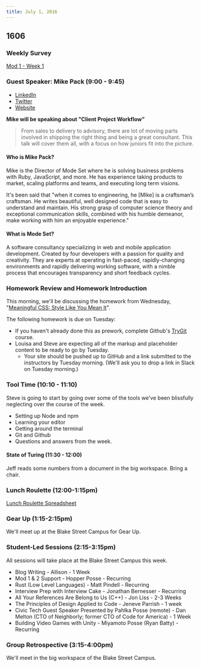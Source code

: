 ```yaml
---
title: July 1, 2016
---
```


## 1606

### Weekly Survey

[Mod 1 - Week 1](http://goo.gl/forms/fFaaj4kpeXbhdA652)

### Guest Speaker: Mike Pack (9:00 - 9:45)

- [LinkedIn](https://www.linkedin.com/in/mikepackdev)
- [Twitter](https://twitter.com/mikepack_)
- [Website](http://www.mikepackdev.com/)

**Mike will be speaking about "Client Project Workflow”**

> From sales to delivery to advisory, there are lot of moving parts involved in shipping the right thing and being a great consultant. This talk will cover them all, with a focus on how juniors fit into the picture.

#### Who is Mike Pack?

Mike is the Director of Mode Set where he is solving business problems with Ruby, JavaScript, and more. He has experience taking products to market, scaling platforms and teams, and executing long term visions.

It's been said that "when it comes to engineering, he [Mike] is a craftsman’s craftsman. He writes beautiful, well designed code that is easy to understand and maintain. His strong grasp of computer science theory and exceptional communication skills, combined with his humble demeanor, make working with him an enjoyable experience."

#### What is Mode Set?

A software consultancy specializing in web and mobile application development. Created by four developers with a passion for quality and creativity. They are experts at operating in fast-paced, rapidly-changing environments and rapidly delivering working software, with a nimble process that encourages transparency and short feedback cycles.

### Homework Review and Homework Introduction

This morning, we'll be discussing the homework from Wednesday, "[Meaningful CSS: Style Like You Mean It][meancss]".

The following homework is due on Tuesday:

- If you haven't already done this as prework, complete Github's [TryGit][] course.
- Louisa and Steve are expecting all of the markup and placeholder content to be ready to go by Tuesday.
  - Your site should be pushed up to GitHub and a link submitted to the instructors by Tuesday morning. (We'll ask you to drop a link in Slack on Tuesday morning.)

[TryGit]: https://try.github.io/levels/1/challenges/1
[meancss]: http://alistapart.com/article/meaningful-css-style-like-you-mean-it

### Tool Time (10:10 - 11:10)

Steve is going to start by going over some of the tools we've been blissfully neglecting over the course of the week.

- Setting up Node and npm
- Learning your editor
- Getting around the terminal
- Git and Github
- Questions and answers from the week.

#### State of Turing (11:30 - 12:00)

Jeff reads some numbers from a document in the big workspace. Bring a chair.

### Lunch Roulette (12:00-1:15pm)

[Lunch Roulette Spreadsheet](https://docs.google.com/spreadsheets/d/1-NUc9JB2jkAAgGR5UyuSC_L_TPRHuCejPLdCWLyVOYw/edit#gid=0)

### Gear Up (1:15-2:15pm)

We'll meet up at the Blake Street Campus for Gear Up.

### Student-Led Sessions (2:15-3:15pm)

All sessions will take place at the Blake Street Campus this week.

- Blog Writing - Allison - 1 Week
- Mod 1 & 2 Support - Hopper Posse - Recurring
- Rust (Low Level Languages) - Matt Pindell - Recurring
- Interview Prep with Interview Cake - Jonathan Bernesser - Recurring
- All Your References Are Belong to Us (C++) - Jon Liss - 2-3 Weeks
- The Principles of Design Applied to Code - Jeneve Parrish - 1 week
- Civic Tech Guest Speaker Presented by Pahlka Posse (remote) - Dan Melton (CTO of Neighborly; former CTO of Code for America) - 1 Week
- Building Video Games with Unity - Miyamoto Posse (Ryan Batty) - Recurring

### Group Retrospective (3:15-4:00pm)

We'll meet in the big workspace of the Blake Street Campus.
